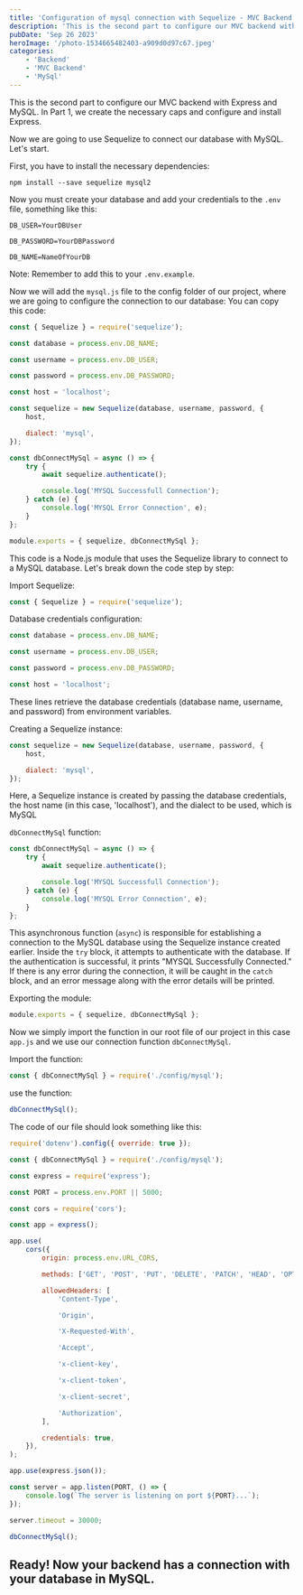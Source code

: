 ```yaml
---
title: 'Configuration of mysql connection with Sequelize - MVC Backend part 2'
description: 'This is the second part to configure our MVC backend with Express and MySQL.'
pubDate: 'Sep 26 2023'
heroImage: '/photo-1534665482403-a909d0d97c67.jpeg'
categories:
    - 'Backend'
    - 'MVC Backend'
    - 'MySql'
---
```


This is the second part to configure our MVC backend with Express and MySQL. In Part 1, we create the necessary caps and configure and install Express.

Now we are going to use Sequelize to connect our database with MySQL. Let's start.

First, you have to install the necessary dependencies:

```
npm install --save sequelize mysql2
```

Now you must create your database and add your credentials to the `.env` file, something like this:

```
DB_USER=YourDBUser

DB_PASSWORD=YourDBPassword

DB_NAME=NameOfYourDB
```

Note: Remember to add this to your `.env.example`.

Now we will add the `mysql.js` file to the config folder of our project, where we are going to configure the connection to our database: You can copy this code:

```javascript
const { Sequelize } = require('sequelize');

const database = process.env.DB_NAME;

const username = process.env.DB_USER;

const password = process.env.DB_PASSWORD;

const host = 'localhost';

const sequelize = new Sequelize(database, username, password, {
    host,

    dialect: 'mysql',
});

const dbConnectMySql = async () => {
    try {
        await sequelize.authenticate();

        console.log('MYSQL Successfull Connection');
    } catch (e) {
        console.log('MYSQL Error Connection', e);
    }
};

module.exports = { sequelize, dbConnectMySql };
```

This code is a Node.js module that uses the Sequelize library to connect to a MySQL database. Let's break down the code step by step:

Import Sequelize:

```javascript
const { Sequelize } = require('sequelize');
```

Database credentials configuration:

```javascript
const database = process.env.DB_NAME;

const username = process.env.DB_USER;

const password = process.env.DB_PASSWORD;

const host = 'localhost';
```

These lines retrieve the database credentials (database name, username, and password) from environment variables.

Creating a Sequelize instance:

```javascript
const sequelize = new Sequelize(database, username, password, {
    host,

    dialect: 'mysql',
});
```

Here, a Sequelize instance is created by passing the database credentials, the host name (in this case, 'localhost'), and the dialect to be used, which is MySQL

`dbConnectMySql` function:

```javascript
const dbConnectMySql = async () => {
    try {
        await sequelize.authenticate();

        console.log('MYSQL Successfull Connection');
    } catch (e) {
        console.log('MYSQL Error Connection', e);
    }
};
```

This asynchronous function (`async`) is responsible for establishing a connection to the MySQL database using the Sequelize instance created earlier. Inside the `try` block, it attempts to authenticate with the database. If the authentication is successful, it prints "MYSQL Successfully Connected." If there is any error during the connection, it will be caught in the `catch` block, and an error message along with the error details will be printed.

Exporting the module:

```javascript
module.exports = { sequelize, dbConnectMySql };
```

Now we simply import the function in our root file of our project in this case `app.js` and we use our connection function `dbConnectMySql`.

Import the function:

```javascript
const { dbConnectMySql } = require('./config/mysql');
```

use the function:

```javascript
dbConnectMySql();
```

The code of our file should look something like this:

```javascript
require('dotenv').config({ override: true });

const { dbConnectMySql } = require('./config/mysql');

const express = require('express');

const PORT = process.env.PORT || 5000;

const cors = require('cors');

const app = express();

app.use(
    cors({
        origin: process.env.URL_CORS,

        methods: ['GET', 'POST', 'PUT', 'DELETE', 'PATCH', 'HEAD', 'OPTIONS'],

        allowedHeaders: [
            'Content-Type',

            'Origin',

            'X-Requested-With',

            'Accept',

            'x-client-key',

            'x-client-token',

            'x-client-secret',

            'Authorization',
        ],

        credentials: true,
    }),
);

app.use(express.json());

const server = app.listen(PORT, () => {
    console.log(`The server is listening on port ${PORT}...`);
});

server.timeout = 30000;

dbConnectMySql();
```

## Ready! Now your backend has a connection with your database in MySQL.
